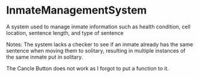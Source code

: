 # InmateManagementSystem
A system used to manage inmate information such as health condition, cell location, sentence length, and type of sentence

Notes:
The system lacks a checker to see if an inmate already has the same sentence when moving them to solitary, resulting in multiple instances of the same inmate put in solitary.

The Cancle Button does not work as I forgot to put a function to it. 
